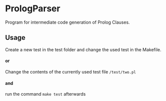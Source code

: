 # PrologParser
Program for intermediate code generation of Prolog Clauses.

## Usage

Create a new test in the test folder and change the used test in the Makefile.

#### or 

Change the contents of the currently used test file `/test/two.pl`

#### and 

run the command `make test` afterwards
